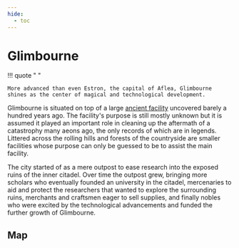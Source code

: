 ```yaml
---
hide:
  - toc
---
```

  [ancient facility]: ../Facilities/Inner%20Citadel%20Facility/

# Glimbourne

!!! quote " "

    More advanced than even Estron, the capital of Aflea, Glimbourne shines as the center of magical and technological development.

Glimbourne is situated on top of a large [ancient facility] uncovered barely a hundred years ago. The facility's purpose is still mostly unknown but it is assumed it played an important role in cleaning up the aftermath of a catastrophy many aeons ago, the only records of which are in legends. Littered across the rolling hills and forests of the countryside are smaller facilities whose purpose can only be guessed to be to assist the main facility.

The city started of as a mere outpost to ease research into the exposed ruins of the inner citadel. Over time the outpost grew, bringing more scholars who eventually founded an university in the citadel, mercenaries to aid and protect the researchers that wanted to explore the surrounding ruins, merchants and craftsmen eager to sell supplies, and finally nobles who were excited by the technological advancements and funded the further growth of Glimbourne.

## Map

<link rel="stylesheet" href="https://unpkg.com/leaflet@1.9.4/dist/leaflet.css" integrity="sha256-p4NxAoJBhIIN+hmNHrzRCf9tD/miZyoHS5obTRR9BMY=" crossorigin="" />
<script src="https://unpkg.com/leaflet@1.9.4/dist/leaflet.js" integrity="sha256-20nQCchB9co0qIjJZRGuk2/Z9VM+kNiyxNV1lvTlZBo=" crossorigin=""></script>

<style type="text/css">
#leaflet-map {
    width: 100%;
    margin: 0;
    z-index: 0;
    aspect-ratio: 1/1;
}
</style>

<div id="leaflet-map"></div>

<script type="text/javascript">
    document.addEventListener("DOMContentLoaded", function() {
        const bounds = [[0, 0], [1064, 1200]];
        const map = L.map("leaflet-map", {
            crs: L.CRS.Simple,
            maxBounds: bounds,
            minZoom: 0,
            maxZoom: 3,
        });

        const image = L.imageOverlay("../assets/img/glimbourne.svg", bounds).addTo(map);

        L.marker([300, 300], {url: "Topic%201/Note%201"}).bindTooltip("Note 1").on("click", markerOnClick).addTo(map);

        function markerOnClick(e) {
            console.log(e.target.options.url)
            window.location.href = `/glimbourne/${e.target.options.url}`
        }

        map.fitBounds(bounds);

    })
</script>

